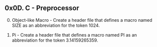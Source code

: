 ## 0x0D. C - Preprocessor

0. Object-like Macro - Create a header file that defines a macro named SIZE as an abbreviation for the token 1024.

1. Pi - Create a header file that defines a macro named PI as an abbreviation for the token 3.14159265359.

